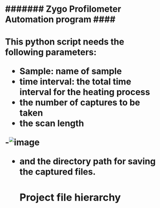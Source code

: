 <h1> ####### Zygo Profilometer Automation program #### <h1/>
  
  
  
This python script needs the following parameters:

- Sample: name of sample
- time interval: the total time interval for the heating process
- the number of captures to be taken
- the scan length

-![image](https://github.com/bereket-tadesse/Zygo-OP-automation/assets/84309246/6e8471ca-8bcf-4b7b-891c-717657a90eca)

- and the directory path for saving the captured files.


  <h3> Project file hierarchy </h3>
